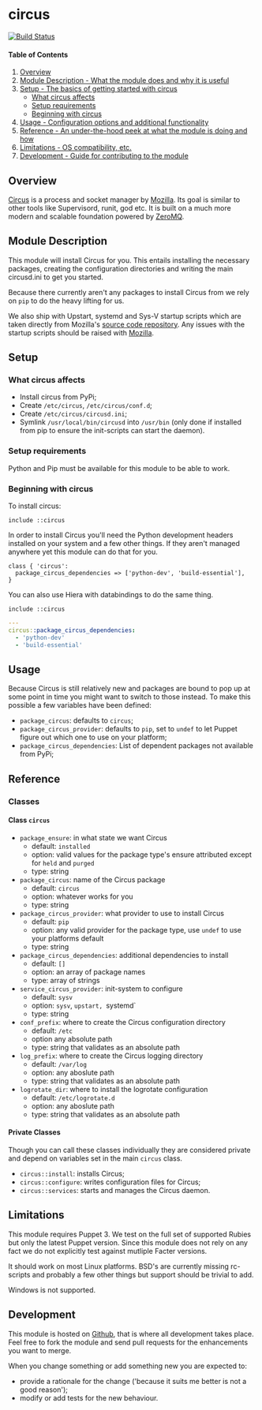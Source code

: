 # circus
[![Build Status](https://travis-ci.org/daenney/puppet-circus.svg?branch=master)](https://travis-ci.org/daenney/puppet-circus)
#### Table of Contents

1. [Overview](#overview)
2. [Module Description - What the module does and why it is useful](#module-description)
3. [Setup - The basics of getting started with circus](#setup)
    * [What circus affects](#what-circus-affects)
    * [Setup requirements](#setup-requirements)
    * [Beginning with circus](#beginning-with-circus)
4. [Usage - Configuration options and additional functionality](#usage)
5. [Reference - An under-the-hood peek at what the module is doing and how](#reference)
5. [Limitations - OS compatibility, etc.](#limitations)
6. [Development - Guide for contributing to the module](#development)

## Overview

[Circus][circus] is a process and socket manager by [Mozilla][moz]. Its goal
is similar to other tools like Supervisord, runit, god etc. It is built on a
much more modern and scalable foundation powered by [ZeroMQ][zmq].

## Module Description

This module will install Circus for you. This entails installing the necessary
packages, creating the configuration directories and writing the main
circusd.ini to get you started.

Because there currently aren't any packages to install Circus from we rely on
`pip` to do the heavy lifting for us.

We also ship with Upstart, systemd and Sys-V startup scripts which are taken
directly from Mozilla's [source code repository][circus]. Any issues with the
startup scripts should be raised with [Mozilla][circus].

## Setup

### What circus affects

* Install circus from PyPi;
* Create `/etc/circus`, `/etc/circus/conf.d`;
* Create `/etc/circus/circusd.ini`;
* Symlink `/usr/local/bin/circusd` into `/usr/bin` (only done if installed
  from pip to ensure the init-scripts can start the daemon).

### Setup requirements

Python and Pip must be available for this module to be able to work.

### Beginning with circus

To install circus:

```puppet
include ::circus
```

In order to install Circus you'll need the Python development headers
installed on your system and a few other things. If they aren't managed
anywhere yet this module can do that for you.

```puppet
class { 'circus':
  package_circus_dependencies => ['python-dev', 'build-essential'],
}
```

You can also use Hiera with databindings to do the same thing.

```puppet
include ::circus
```

```yaml
---
circus::package_circus_dependencies:
  - 'python-dev'
  - 'build-essential'
```

## Usage

Because Circus is still relatively new and packages are bound to pop up at
some point in time you might want to switch to those instead. To make this
possible a few variables have been defined:

* `package_circus`: defaults to `circus`;
* `package_circus_provider`: defaults to `pip`, set to `undef` to let Puppet
  figure out which one to use on your platform;
* `package_circus_dependencies`: List of dependent packages not available from
  PyPi;

## Reference

### Classes

#### Class `circus`

* `package_ensure`: in what state we want Circus
    * default: `installed`
    * option: valid values for the package type's ensure attributed except for
              `held` and `purged`
    * type: string
* `package_circus`: name of the Circus package
    * default: `circus`
    * option: whatever works for you
    * type: string
* `package_circus_provider`: what provider to use to install Circus
    * default: `pip`
    * option: any valid provider for the package type, use `undef` to use your
              platforms default
    * type: string
* `package_circus_dependencies`: additional dependencies to install
    * default: `[]`
    * option: an array of package names
    * type: array of strings
* `service_circus_provider`: init-system to configure
    * default: `sysv`
    * option: `sysv`, `upstart, `systemd`
    * type: string
* `conf_prefix`: where to create the Circus configuration directory
    * default: `/etc`
    * option any absolute path
    * type: string that validates as an absolute path
* `log_prefix`: where to create the Circus logging directory
    * default: `/var/log`
    * option: any aboslute path
    * type: string that validates as an absolute path
* `logrotate_dir`: where to install the logrotate configuration
    * default: `/etc/logrotate.d`
    * option: any aboslute path
    * type: string that validates as an absolute path

#### Private Classes

Though you can call these classes individually they are considered private and
depend on variables set in the main `circus` class.

* `circus::install`: installs Circus;
* `circus::configure`: writes configuration files for Circus;
* `circus::services`: starts and manages the Circus daemon.

## Limitations

This module requires Puppet 3. We test on the full set of supported Rubies but
only the latest Puppet version. Since this module does not rely on any fact we
do not explicitly test against mutliple Facter versions.

It should work on most Linux platforms. BSD's are currently missing rc-scripts
and probably a few other things but support should be trivial to add.

Windows is not supported.

## Development

This module is hosted on [Github][gh], that is where all development takes
place. Feel free to fork the module and send pull requests for the
enhancements you want to merge.

When you change something or add something new you are expected to:
* provide a rationale for the change ('because it suits me better is not a
  good reason');
* modify or add tests for the new behaviour.

[circus]: https://github.com/mozilla-services/circus.git
[moz]: https://blog.mozilla.org/services/
[zmq]: http://zeromq.org/
[gh]: https://github.com/daenney/puppet-circus
